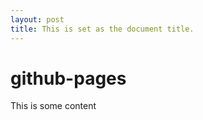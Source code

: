 ```yaml
---
layout: post
title: This is set as the document title.
---
```


# github-pages

This is some content
